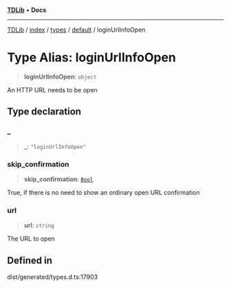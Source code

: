 [**TDLib**](../../../../../../README.md) • **Docs**

***

[TDLib](../../../../../../modules.md) / [index](../../../../../README.md) / [types](../../../README.md) / [default](../README.md) / loginUrlInfoOpen

# Type Alias: loginUrlInfoOpen

> **loginUrlInfoOpen**: `object`

An HTTP URL needs to be open

## Type declaration

### \_

> **\_**: `"loginUrlInfoOpen"`

### skip\_confirmation

> **skip\_confirmation**: [`Bool`](Bool.md)

True, if there is no need to show an ordinary open URL confirmation

### url

> **url**: `string`

The URL to open

## Defined in

dist/generated/types.d.ts:17903

